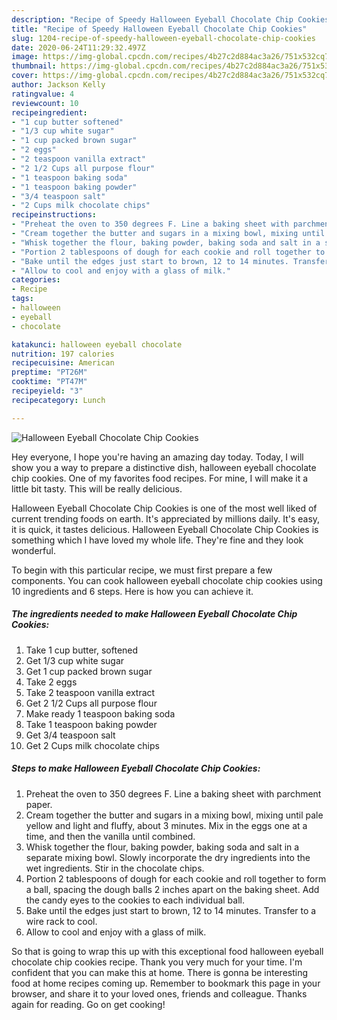 ```yaml
---
description: "Recipe of Speedy Halloween Eyeball Chocolate Chip Cookies"
title: "Recipe of Speedy Halloween Eyeball Chocolate Chip Cookies"
slug: 1204-recipe-of-speedy-halloween-eyeball-chocolate-chip-cookies
date: 2020-06-24T11:29:32.497Z
image: https://img-global.cpcdn.com/recipes/4b27c2d884ac3a26/751x532cq70/halloween-eyeball-chocolate-chip-cookies-recipe-main-photo.jpg
thumbnail: https://img-global.cpcdn.com/recipes/4b27c2d884ac3a26/751x532cq70/halloween-eyeball-chocolate-chip-cookies-recipe-main-photo.jpg
cover: https://img-global.cpcdn.com/recipes/4b27c2d884ac3a26/751x532cq70/halloween-eyeball-chocolate-chip-cookies-recipe-main-photo.jpg
author: Jackson Kelly
ratingvalue: 4
reviewcount: 10
recipeingredient:
- "1 cup butter softened"
- "1/3 cup white sugar"
- "1 cup packed brown sugar"
- "2 eggs"
- "2 teaspoon vanilla extract"
- "2 1/2 Cups all purpose flour"
- "1 teaspoon baking soda"
- "1 teaspoon baking powder"
- "3/4 teaspoon salt"
- "2 Cups milk chocolate chips"
recipeinstructions:
- "Preheat the oven to 350 degrees F. Line a baking sheet with parchment paper."
- "Cream together the butter and sugars in a mixing bowl, mixing until pale yellow and light and fluffy, about 3 minutes. Mix in the eggs one at a time, and then the vanilla until combined."
- "Whisk together the flour, baking powder, baking soda and salt in a separate mixing bowl. Slowly incorporate the dry ingredients into the wet ingredients. Stir in the chocolate chips."
- "Portion 2 tablespoons of dough for each cookie and roll together to form a ball, spacing the dough balls 2 inches apart on the baking sheet. Add the candy eyes to the cookies to each individual ball."
- "Bake until the edges just start to brown, 12 to 14 minutes. Transfer to a wire rack to cool."
- "Allow to cool and enjoy with a glass of milk."
categories:
- Recipe
tags:
- halloween
- eyeball
- chocolate

katakunci: halloween eyeball chocolate 
nutrition: 197 calories
recipecuisine: American
preptime: "PT26M"
cooktime: "PT47M"
recipeyield: "3"
recipecategory: Lunch

---
```



![Halloween Eyeball Chocolate Chip Cookies](https://img-global.cpcdn.com/recipes/4b27c2d884ac3a26/751x532cq70/halloween-eyeball-chocolate-chip-cookies-recipe-main-photo.jpg)

Hey everyone, I hope you're having an amazing day today. Today, I will show you a way to prepare a distinctive dish, halloween eyeball chocolate chip cookies. One of my favorites food recipes. For mine, I will make it a little bit tasty. This will be really delicious.

Halloween Eyeball Chocolate Chip Cookies is one of the most well liked of current trending foods on earth. It's appreciated by millions daily. It's easy, it is quick, it tastes delicious. Halloween Eyeball Chocolate Chip Cookies is something which I have loved my whole life. They're fine and they look wonderful.




To begin with this particular recipe, we must first prepare a few components. You can cook halloween eyeball chocolate chip cookies using 10 ingredients and 6 steps. Here is how you can achieve it.

<!--inarticleads1-->

##### The ingredients needed to make Halloween Eyeball Chocolate Chip Cookies:

1. Take 1 cup butter, softened
1. Get 1/3 cup white sugar
1. Get 1 cup packed brown sugar
1. Take 2 eggs
1. Take 2 teaspoon vanilla extract
1. Get 2 1/2 Cups all purpose flour
1. Make ready 1 teaspoon baking soda
1. Take 1 teaspoon baking powder
1. Get 3/4 teaspoon salt
1. Get 2 Cups milk chocolate chips




<!--inarticleads2-->

##### Steps to make Halloween Eyeball Chocolate Chip Cookies:

1. Preheat the oven to 350 degrees F. Line a baking sheet with parchment paper.
1. Cream together the butter and sugars in a mixing bowl, mixing until pale yellow and light and fluffy, about 3 minutes. Mix in the eggs one at a time, and then the vanilla until combined.
1. Whisk together the flour, baking powder, baking soda and salt in a separate mixing bowl. Slowly incorporate the dry ingredients into the wet ingredients. Stir in the chocolate chips.
1. Portion 2 tablespoons of dough for each cookie and roll together to form a ball, spacing the dough balls 2 inches apart on the baking sheet. Add the candy eyes to the cookies to each individual ball.
1. Bake until the edges just start to brown, 12 to 14 minutes. Transfer to a wire rack to cool.
1. Allow to cool and enjoy with a glass of milk.




So that is going to wrap this up with this exceptional food halloween eyeball chocolate chip cookies recipe. Thank you very much for your time. I'm confident that you can make this at home. There is gonna be interesting food at home recipes coming up. Remember to bookmark this page in your browser, and share it to your loved ones, friends and colleague. Thanks again for reading. Go on get cooking!

